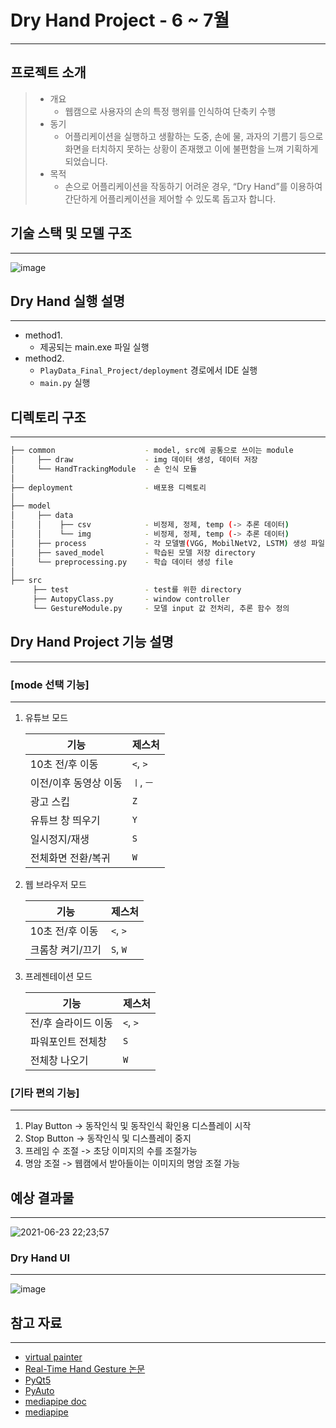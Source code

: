 # Dry Hand Project - 6 ~ 7월

--------------


## 프로젝트 소개

> - 개요
>     - 웹캠으로 사용자의 손의 특정 행위를 인식하여 단축키 수행
> - 동기
>     - 어플리케이션을 실행하고 생활하는 도중, 손에 물, 과자의 기름기 등으로 화면을 터치하지 못하는 상황이 존재했고 이에 불편함을 느껴 기획하게 되었습니다.
> - 목적
>     - 손으로 어플리케이션을 작동하기 어려운 경우, “Dry Hand”를 이용하여 간단하게 어플리케이션을 제어할 수 있도록 돕고자 합니다.


## 기술 스택 및 모델 구조

-----------

![image](https://user-images.githubusercontent.com/71580318/123107686-b8673b00-d474-11eb-8ed6-2a24b6cd1d71.png)



## Dry Hand 실행 설명

---------

- method1. 
    - 제공되는 main.exe 파일 실행
- method2. 
    - `PlayData_Final_Project/deployment` 경로에서 IDE 실행
    - `main.py` 실행


## 디렉토리 구조

---------

```bash
├── common                    - model, src에 공통으로 쓰이는 module
│     ├── draw                - img 데이터 생성, 데이터 저장
│     └── HandTrackingModule  - 손 인식 모듈
│
├── deployment                - 배포용 디렉토리
│
├── model
│     ├── data
│     │    ├── csv            - 비정제, 정제, temp (-> 추론 데이터)
│     │    └── img            - 비정제, 정제, temp (-> 추론 데이터)
│     ├── process             - 각 모델별(VGG, MobilNetV2, LSTM) 생성 파일
│     ├── saved_model         - 학습된 모델 저장 directory
│     └── preprocessing.py    - 학습 데이터 생성 file
│
├── src
     ├── test                 - test를 위한 directory
     ├── AutopyClass.py       - window controller
     └── GestureModule.py     - 모델 input 값 전처리, 추론 함수 정의
```

## Dry Hand Project 기능 설명

-------------

### [mode 선택 기능]
-------------
1. 유튜브 모드 
    
    | 기능 | 제스처 |
    | -- | -- |
    | 10초 전/후 이동 | `<`, `>` |
    | 이전/이후 동영상 이동 | `ㅣ`, `ㅡ` |
    | 광고 스킵 | `Z` |
    | 유튜브 창 띄우기 | `Y` |
    | 일시정지/재생 | `S` |
    | 전체화면 전환/복귀| `W` |

2. 웹 브라우저 모드
    
    | 기능 | 제스처 |
    | -- | -- |
    | 10초 전/후 이동 | `<`, `>` |
    | 크롬창 켜기/끄기 | `S`, `W` |

3. 프레젠테이션 모드
    
    | 기능 | 제스처 |
    | -- | -- |
    | 전/후 슬라이드 이동 | `<`, `>` |
    | 파워포인트 전체창 | `S` |
    | 전체창 나오기 | `W` |

### [기타 편의 기능]
-------------
1. Play Button -> 동작인식 및 동작인식 확인용 디스플레이 시작
2. Stop Button -> 동작인식 및 디스플레이 중지
3. 프레임 수 조절 -> 초당 이미지의 수를 조절가능
4. 명암 조절 -> 웹캠에서 받아들이는 이미지의 명암 조절 가능


## 예상 결과물

---------

![2021-06-23 22;23;57](https://user-images.githubusercontent.com/71580318/123104237-ba7bca80-d471-11eb-86de-1765494aaff0.PNG)

### Dry Hand UI

---------

![image](https://user-images.githubusercontent.com/77317312/124409338-1e13cb00-dd83-11eb-8c8d-13e56986a116.png)

  
## 참고 자료
---------------
- [virtual painter](https://www.youtube.com/watch?v=ZiwZaAVbXQo)
- [Real-Time Hand Gesture 논문](https://www.koreascience.or.kr/article/JAKO201919866854640.pdf)
- [PyQt5](https://wikidocs.net/book/2165)
- [PyAuto](https://pyautogui.readthedocs.io/en/latest/)
- [mediapipe doc](https://google.github.io/mediapipe/)
- [mediapipe](https://www.youtube.com/watch?v=WQeoO7MI0Bs&t=1371s)



























